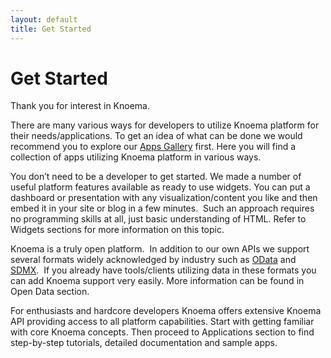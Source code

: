 ```yaml
---
layout: default
title: Get Started
---
```


# Get Started

Thank you for interest in Knoema.

There are many various ways for developers to utilize Knoema platform for their needs/applications. To get an idea of what can be done we would recommend you to explore our [Apps Gallery](https://knoema.com/apps "Apps Gallery") first. Here you will find a collection of apps utilizing Knoema platform in various ways.

You don’t need to be a developer to get started. We made a number of useful platform features available as ready to use widgets. You can put a dashboard or presentation with any visualization/content you like and then embed it in your site or blog in a few minutes.  Such an approach requires no programming skills at all, just basic understanding of HTML. Refer to Widgets sections for more information on this topic.

Knoema is a truly open platform.  In addition to our own APIs we support several formats widely acknowledged by industry such as [OData](http://www.odata.org/ "") and [SDMX](http://sdmx.org/ "").  If you already have tools/clients utilizing data in these formats you can add Knoema support very easily. More information can be found in Open Data section.

For enthusiasts and hardcore developers Knoema offers extensive Knoema API providing access to all platform capabilities. Start with getting familiar with core Knoema concepts. Then proceed to Applications section to find step-by-step tutorials, detailed documentation and sample apps.
